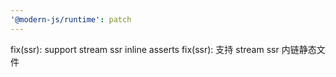 ```yaml
---
'@modern-js/runtime': patch
---
```


fix(ssr): support stream ssr inline asserts
fix(ssr): 支持 stream ssr 内链静态文件
